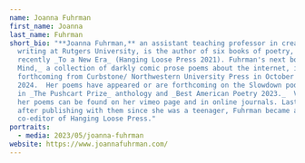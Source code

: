 ```yaml
---
name: Joanna Fuhrman
first_name: Joanna
last_name: Fuhrman
short_bio: "**Joanna Fuhrman,** an assistant teaching professor in creative
  writing at Rutgers University, is the author of six books of poetry, most
  recently _To a New Era_ (Hanging Loose Press 2021). Fuhrman's next book _Data
  Mind,_ a collection of darkly comic prose poems about the internet, is
  forthcoming from Curbstone/ Northwestern University Press in October
  2024.  Her poems have appeared or are forthcoming on the Slowdown podcast and
  in _The Pushcart Prize_ anthology and _Best American Poetry 2023._  Videos of
  her poems can be found on her vimeo page and in online journals. Last year,
  after publishing with them since she was a teenager, Fuhrman became a
  co-editor of Hanging Loose Press."
portraits:
  - media: 2023/05/joanna-fuhrman
website: https://www.joannafuhrman.com/
---
```

